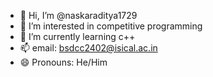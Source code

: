 - 👋 Hi, I’m @naskaraditya1729
- 👀 I’m interested in competitive programming
- 🌱 I’m currently learning c++
- 📫 email: bsdcc2402@isical.ac.in
- 😄 Pronouns: He/Him

<!---
naskaraditya1729/naskaraditya1729 is a ✨ special ✨ repository because its `README.md` (this file) appears on your GitHub profile.
You can click the Preview link to take a look at your changes.
--->
